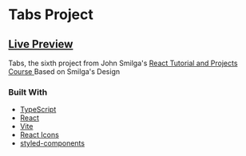# Tabs Project

## [Live Preview](https://ilyaeru.github.io/Tabs/)

Tabs, the sixth project from John Smilga's [React Tutorial and Projects Course ](https://www.udemy.com/course/react-tutorial-and-projects-course/)
Based on Smilga's Design

### Built With

- [TypeScript](https://www.typescriptlang.org/)
- [React](https://reactjs.org/)
- [Vite](https://vitejs.dev/)
- [React Icons](https://react-icons.github.io/react-icons/)
- [styled-components](https://www.styled-components.com/)
